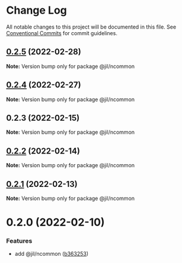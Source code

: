 # Change Log

All notable changes to this project will be documented in this file.
See [Conventional Commits](https://conventionalcommits.org) for commit guidelines.

## [0.2.5](https://github.com/jiljs/jil/compare/@jil/ncommon@0.2.4...@jil/ncommon@0.2.5) (2022-02-28)

**Note:** Version bump only for package @jil/ncommon





## [0.2.4](https://github.com/jiljs/jil/compare/@jil/ncommon@0.2.3...@jil/ncommon@0.2.4) (2022-02-27)

**Note:** Version bump only for package @jil/ncommon





## 0.2.3 (2022-02-15)

**Note:** Version bump only for package @jil/ncommon





## [0.2.2](https://github.com/jiljs/jil/compare/@jil/ncommon@0.2.1...@jil/ncommon@0.2.2) (2022-02-14)

**Note:** Version bump only for package @jil/ncommon





## [0.2.1](https://github.com/jiljs/jil/compare/@jil/ncommon@0.2.0...@jil/ncommon@0.2.1) (2022-02-13)

**Note:** Version bump only for package @jil/ncommon





# 0.2.0 (2022-02-10)


### Features

* add @jil/ncommon ([b363253](https://github.com/jiljs/jil/commit/b363253169db50708e61863c518f4d753a6128e1))
